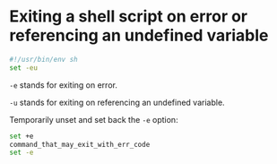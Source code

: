 # Exiting a shell script on error or referencing an undefined variable

```sh
#!/usr/bin/env sh
set -eu
```

`-e` stands for exiting on error.

`-u` stands for exiting on referencing an undefined variable.

Temporarily unset and set back the `-e` option:

```sh
set +e
command_that_may_exit_with_err_code
set -e
```
